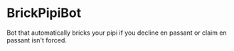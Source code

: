# BrickPipiBot

Bot that automatically bricks your pipi if you decline en passant or claim en passant isn't forced.
